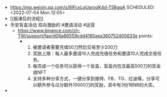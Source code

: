 - https://mp.weixin.qq.com/s/6lFcxLqUaroqK4d-T5BgqA
  SCHEDULED: <2022-07-04 Mon 12:05>
- [[报课后的流程]]
- 币安盲盒活动 双向激励的 #邀请活动 #运营
	- https://www.binance.com/zh-TW/support/faq/d06a66559cdd4185aea360752405633e
	  points:
		- 1. 被邀请者需要充值50刀然后交易至少200刀
		  2. 奖励上限：每人最多邀请10人完成充值任务和邀请10人完成交易任务。
		  3. 每完成一个任务可以获得一个盲盒，盲盒内包含最高500刀的奖金 或NFT
		  4. 支持多种分享方式，一键分享到推特、FB、TG、红迪等。分享可以额外参与瓜分额外10000刀的奖励，其中有3份1BNB的大奖。
-